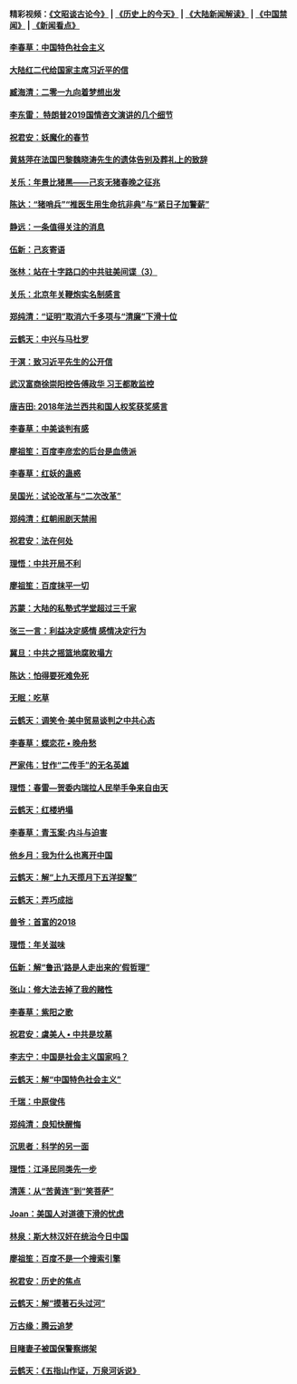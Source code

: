 #### 精彩视频：[《文昭谈古论今》](http://45.32.25.56/wenzhao) | [《历史上的今天》](http://45.32.25.56/today-in-history) | [《大陆新闻解读》](http://45.32.25.56/ntdtv-comedy) | [《中国禁闻》](http://45.32.25.56/ntdtv-news) | [《新闻看点》](http://45.32.25.56/news-insight) 

 #### [李春草：中国特色社会主义](../pages/nsc993/n11032132.md?t=02080827) 

#### [大陆红二代给国家主席习近平的信](../pages/nsc993/n11031995.md?t=02080827) 

#### [臧海清：二零一九向着梦想出发](../pages/nsc993/n11031959.md?t=02080827) 

#### [李东雷： 特朗普2019国情咨文演讲的几个细节](../pages/nsc993/n11031943.md?t=02080827) 

#### [祝君安：妖魔化的春节](../pages/nsc993/n11031747.md?t=02080827) 

#### [黄慈萍在法国巴黎魏晓涛先生的遗体告别及葬礼上的致辞](../pages/nsc993/n11031419.md?t=02080827) 

#### [关乐：年景比猪黑——己亥无猪春晚之征兆](../pages/nsc993/n11031494.md?t=02080827) 

#### [陈达：“猪哨兵”“推医生用生命抗非典”与“紧日子加警薪”](../pages/nsc993/n11027746.md?t=02080827) 

#### [静远：一条值得关注的消息](../pages/nsc993/n11024470.md?t=02080827) 

#### [伍新：己亥寄语](../pages/nsc993/n11024543.md?t=02080827) 

#### [张林：站在十字路口的中共驻美间谍（3）](../pages/nsc993/n11023043.md?t=02080827) 

#### [关乐：北京年关鞭炮实名制感言](../pages/nsc993/n11022630.md?t=02080827) 

#### [郑纯清：“证明”取消六千多项与“清廉”下滑十位](../pages/nsc993/n11022638.md?t=02080827) 

#### [云鹤天：中兴与马杜罗](../pages/nsc993/n11022620.md?t=02080827) 

#### [于溟：致习近平先生的公开信](../pages/nsc993/n11022593.md?t=02080827) 

#### [武汉富商徐崇阳控告傅政华 习王都敢监控](../pages/nsc993/n11022212.md?t=02080827) 

#### [唐吉田: 2018年法兰西共和国人权奖获奖感言](../pages/nsc993/n11021537.md?t=02080827) 

#### [李春草：中美谈判有感](../pages/nsc993/n11019776.md?t=02080827) 

#### [廖祖笙：百度李彦宏的后台是血债派](../pages/nsc993/n11019767.md?t=02080827) 

#### [李春草：红妖的蛊惑](../pages/nsc993/n11017095.md?t=02080827) 

#### [吴国光：试论改革与“二次改革”](../pages/nsc993/n11017055.md?t=02080827) 

#### [郑纯清：红朝闹剧天禁闹](../pages/nsc993/n11017030.md?t=02080827) 

#### [祝君安：法在何处](../pages/nsc993/n11017021.md?t=02080827) 

#### [理悟：中共开局不利](../pages/nsc993/n11016938.md?t=02080827) 

#### [廖祖笙：百度抹平一切](../pages/nsc993/n11014925.md?t=02080827) 

#### [苏蒙：大陆的私塾式学堂超过三千家](../pages/nsc993/n11014334.md?t=02080827) 

#### [张三一言：利益决定感情 感情决定行为](../pages/nsc993/n11012463.md?t=02080827) 

#### [冀旦：中共之摇篮地腐败塌方](../pages/nsc993/n11009533.md?t=02080827) 

#### [陈达：怕得要死难免死](../pages/nsc993/n11009520.md?t=02080827) 

#### [无眠：吃草](../pages/nsc993/n11007940.md?t=02080827) 

#### [云鹤天：调笑令‧美中贸易谈判之中共心态](../pages/nsc993/n11007670.md?t=02080827) 

#### [李春草：蝶恋花  •  晚舟愁](../pages/nsc993/n11006605.md?t=02080827) 

#### [严家伟：甘作“二传手”的无名英雄](../pages/nsc993/n11005340.md?t=02080827) 

#### [理悟：春雷—贺委内瑞拉人民举手争来自由天](../pages/nsc993/n11005334.md?t=02080827) 

#### [云鹤天：红楼坍塌](../pages/nsc993/n11005318.md?t=02080827) 

#### [李春草：青玉案·内斗与迫害](../pages/nsc993/n11005306.md?t=02080827) 

#### [他乡月：我为什么也离开中国](../pages/nsc993/n11003553.md?t=02080827) 

#### [云鹤天：解“上九天揽月下五洋捉鳖”](../pages/nsc993/n11000750.md?t=02080827) 

#### [云鹤天：弄巧成拙](../pages/nsc993/n11000722.md?t=02080827) 

#### [兽爷：首富的2018](../pages/nsc993/n11000693.md?t=02080827) 

#### [理悟：年关滋味](../pages/nsc993/n10998847.md?t=02080827) 

#### [伍新：解“鲁迅‘路是人走出来的’假哲理”](../pages/nsc993/n10998777.md?t=02080827) 

#### [张山：修大法去掉了我的赌性](../pages/nsc993/n10997702.md?t=02080827) 

#### [李春草：紫阳之歌](../pages/nsc993/n10997679.md?t=02080827) 

#### [祝君安：虞美人 • 中共是坟墓](../pages/nsc993/n10996090.md?t=02080827) 

#### [李志宁：中国是社会主义国家吗？](../pages/nsc993/n10996097.md?t=02080827) 

#### [云鹤天：解“中国特色社会主义”](../pages/nsc993/n10996043.md?t=02080827) 

#### [千瑞：中原俊伟](../pages/nsc993/n10995401.md?t=02080827) 

#### [郑纯清：良知快醒悔](../pages/nsc993/n10995385.md?t=02080827) 

#### [沉思者：科学的另一面](../pages/nsc993/n10996074.md?t=02080827) 

#### [理悟：江泽民同类先一步](../pages/nsc993/n10995378.md?t=02080827) 

#### [清莲：从“苦黄连”到“笑菩萨”](../pages/nsc993/n10995466.md?t=02080827) 

#### [Joan：美国人对道德下滑的忧虑](../pages/nsc993/n10995424.md?t=02080827) 

#### [林泉：斯大林汉奸在统治今日中国](../pages/nsc993/n10995210.md?t=02080827) 

#### [廖祖笙：百度不是一个搜索引擎](../pages/nsc993/n10994961.md?t=02080827) 

#### [祝君安：历史的焦点](../pages/nsc993/n10994925.md?t=02080827) 

#### [云鹤天：解“摸著石头过河”](../pages/nsc993/n10993325.md?t=02080827) 

#### [万古缘：腾云追梦](../pages/nsc993/n10993120.md?t=02080827) 

#### [目睹妻子被国保警察绑架](../pages/nsc993/n10991525.md?t=02080827) 

#### [云鹤天：《五指山作证，万泉河诉说》](../pages/nsc993/n10991603.md?t=02080827) 

